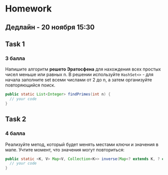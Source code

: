 # Homework 
## Дедлайн - 20 ноября 15:30

## Task 1
### 3 балла
Напишите алгоритм **решето Эратосфена** для нахождения всех простых чисел меньше или равных n. В решении используйте `HashSet<>` - для начала заполните set всеми числами от 2 до n, а затем организуйте повторяющийся поиск.
```java
public static List<Integer> findPrimes(int n) {
  // your code
}
```

## Task 2
### 4 балла
Реализуйте метод, который будет менять местами ключи и значения в мапе. Учтите момент, что значения могут повториться:
```java
public static <K, V> Map<V, Collection<K>> inverse(Map<? extends K, ? extends V> map){
  // your code
}
```

